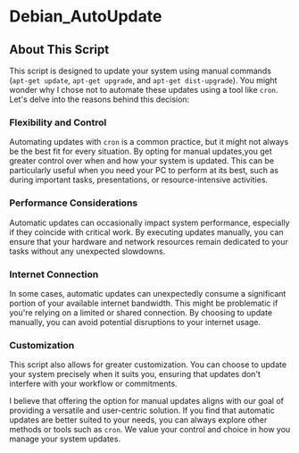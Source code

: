 # Debian_AutoUpdate
## About This Script

This script is designed to update your system using manual commands (`apt-get update`, `apt-get upgrade`, and `apt-get dist-upgrade`). You might wonder why I chose not to automate these updates using a tool like `cron`. Let's delve into the reasons behind this decision:

### Flexibility and Control

Automating updates with `cron` is a common practice, but it might not always be the best fit for every situation. By opting for manual updates,you get greater control over when and how your system is updated. This can be particularly useful when you need your PC to perform at its best, such as during important tasks, presentations, or resource-intensive activities.

### Performance Considerations

Automatic updates can occasionally impact system performance, especially if they coincide with critical work. By executing updates manually, you can ensure that your hardware and network resources remain dedicated to your tasks without any unexpected slowdowns.

### Internet Connection

In some cases, automatic updates can unexpectedly consume a significant portion of your available internet bandwidth. This might be problematic if you're relying on a limited or shared connection. By choosing to update manually, you can avoid potential disruptions to your internet usage.

### Customization

This script also allows for greater customization. You can choose to update your system precisely when it suits you, ensuring that updates don't interfere with your workflow or commitments.

I believe that offering the option for manual updates aligns with our goal of providing a versatile and user-centric solution. If you find that automatic updates are better suited to your needs, you can always explore other methods or tools such as `cron`. We value your control and choice in how you manage your system updates.
